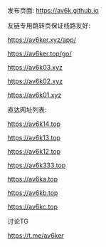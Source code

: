 发布页面: https://av6k.github.io

友链专用跳转页保证线路友好: 

https://av6ker.xyz/app/

https://av6ker.top/go/

https://av6k03.xyz

https://av6k02.xyz

https://av6k01.xyz


直达网址列表:

https://av6k14.top

https://av6k13.top

https://av6k12.top

https://av6k333.top

https://av6ka.top

https://av6kb.top

https://av6kc.top


讨论TG

https://t.me/av6ker
